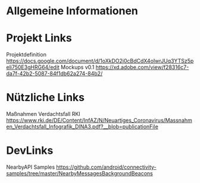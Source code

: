 # Allgemeine Informationen

# Projekt Links
Projektdefinition https://docs.google.com/document/d/1oXkDO2j0cBdCdX4oIwrJUq3YTSz5peli750E3gHRG64/edit
Mockups v0.1 https://xd.adobe.com/view/f28316c7-da7f-42b2-5087-84f1db62a274-84b2/


# Nützliche Links
Maßnahmen Verdachtsfall RKI https://www.rki.de/DE/Content/InfAZ/N/Neuartiges_Coronavirus/Massnahmen_Verdachtsfall_Infografik_DINA3.pdf?__blob=publicationFile

# DevLinks
NearbyAPI Samples https://github.com/android/connectivity-samples/tree/master/NearbyMessagesBackgroundBeacons
